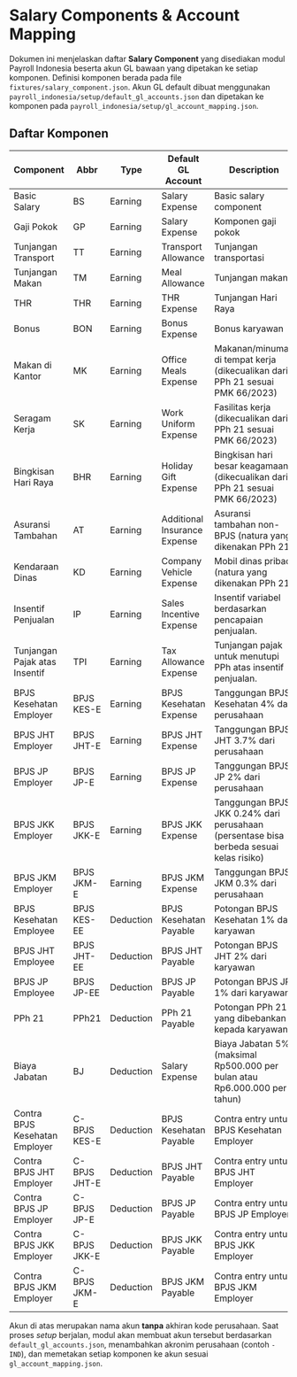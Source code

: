 # Salary Components & Account Mapping

Dokumen ini menjelaskan daftar **Salary Component** yang disediakan modul Payroll Indonesia beserta akun GL bawaan yang dipetakan ke setiap komponen. Definisi komponen berada pada file `fixtures/salary_component.json`. Akun GL default dibuat menggunakan `payroll_indonesia/setup/default_gl_accounts.json` dan dipetakan ke komponen pada `payroll_indonesia/setup/gl_account_mapping.json`.

## Daftar Komponen

| Component | Abbr | Type | Default GL Account | Description |
|-----------|------|------|-------------------|-------------|
| Basic Salary | BS | Earning | Salary Expense | Basic salary component |
| Gaji Pokok | GP | Earning | Salary Expense | Komponen gaji pokok |
| Tunjangan Transport | TT | Earning | Transport Allowance | Tunjangan transportasi |
| Tunjangan Makan | TM | Earning | Meal Allowance | Tunjangan makan |
| THR | THR | Earning | THR Expense | Tunjangan Hari Raya |
| Bonus | BON | Earning | Bonus Expense | Bonus karyawan |
| Makan di Kantor | MK | Earning | Office Meals Expense | Makanan/minuman di tempat kerja (dikecualikan dari PPh 21 sesuai PMK 66/2023) |
| Seragam Kerja | SK | Earning | Work Uniform Expense | Fasilitas kerja (dikecualikan dari PPh 21 sesuai PMK 66/2023) |
| Bingkisan Hari Raya | BHR | Earning | Holiday Gift Expense | Bingkisan hari besar keagamaan (dikecualikan dari PPh 21 sesuai PMK 66/2023) |
| Asuransi Tambahan | AT | Earning | Additional Insurance Expense | Asuransi tambahan non-BPJS (natura yang dikenakan PPh 21) |
| Kendaraan Dinas | KD | Earning | Company Vehicle Expense | Mobil dinas pribadi (natura yang dikenakan PPh 21) |
| Insentif Penjualan | IP | Earning | Sales Incentive Expense | Insentif variabel berdasarkan pencapaian penjualan. |
| Tunjangan Pajak atas Insentif | TPI | Earning | Tax Allowance Expense | Tunjangan pajak untuk menutupi PPh atas insentif penjualan. |
| BPJS Kesehatan Employer | BPJS KES-E | Earning | BPJS Kesehatan Expense | Tanggungan BPJS Kesehatan 4% dari perusahaan |
| BPJS JHT Employer | BPJS JHT-E | Earning | BPJS JHT Expense | Tanggungan BPJS JHT 3.7% dari perusahaan |
| BPJS JP Employer | BPJS JP-E | Earning | BPJS JP Expense | Tanggungan BPJS JP 2% dari perusahaan |
| BPJS JKK Employer | BPJS JKK-E | Earning | BPJS JKK Expense | Tanggungan BPJS JKK 0.24% dari perusahaan (persentase bisa berbeda sesuai kelas risiko) |
| BPJS JKM Employer | BPJS JKM-E | Earning | BPJS JKM Expense | Tanggungan BPJS JKM 0.3% dari perusahaan |
| BPJS Kesehatan Employee | BPJS KES-EE | Deduction | BPJS Kesehatan Payable | Potongan BPJS Kesehatan 1% dari karyawan |
| BPJS JHT Employee | BPJS JHT-EE | Deduction | BPJS JHT Payable | Potongan BPJS JHT 2% dari karyawan |
| BPJS JP Employee | BPJS JP-EE | Deduction | BPJS JP Payable | Potongan BPJS JP 1% dari karyawan |
| PPh 21 | PPh21 | Deduction | PPh 21 Payable | Potongan PPh 21 yang dibebankan kepada karyawan |
| Biaya Jabatan | BJ | Deduction | Salary Expense | Biaya Jabatan 5% (maksimal Rp500.000 per bulan atau Rp6.000.000 per tahun) |
| Contra BPJS Kesehatan Employer | C-BPJS KES-E | Deduction | BPJS Kesehatan Payable | Contra entry untuk BPJS Kesehatan Employer |
| Contra BPJS JHT Employer | C-BPJS JHT-E | Deduction | BPJS JHT Payable | Contra entry untuk BPJS JHT Employer |
| Contra BPJS JP Employer | C-BPJS JP-E | Deduction | BPJS JP Payable | Contra entry untuk BPJS JP Employer |
| Contra BPJS JKK Employer | C-BPJS JKK-E | Deduction | BPJS JKK Payable | Contra entry untuk BPJS JKK Employer |
| Contra BPJS JKM Employer | C-BPJS JKM-E | Deduction | BPJS JKM Payable | Contra entry untuk BPJS JKM Employer |

Akun di atas merupakan nama akun **tanpa** akhiran kode perusahaan. Saat proses *setup* berjalan, modul akan membuat akun tersebut berdasarkan `default_gl_accounts.json`, menambahkan akronim perusahaan (contoh `- IND`), dan memetakan setiap komponen ke akun sesuai `gl_account_mapping.json`.
